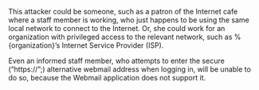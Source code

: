 
This attacker could be someone, such as a patron of the Internet cafe where a staff member is working, who just happens to be using the same local network to connect to the Internet. Or, she could work for an organization with privileged access to the relevant network, such as %{organization}’s Internet Service Provider (ISP).

Even an informed staff member, who attempts to enter the secure (“https://”;) alternative webmail address when logging in, will be unable to do so, because the Webmail application does not support it.
